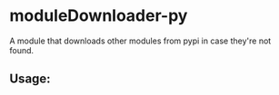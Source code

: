 <h1 algin=center> moduleDownloader-py </h1>
A module that downloads other modules from pypi in case they're not found.

## Usage:
